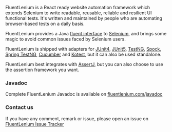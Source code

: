 FluentLenium is a React ready website automation framework which extends Selenium to write readable, reusable, reliable and resilient UI functional tests. It's written and maintained by people who are automating browser-based tests on a daily basis.

FluentLenium provides a Java [fluent interface](http://en.wikipedia.org/wiki/Fluent_interface) to
[Selenium](http://www.seleniumhq.org/), and brings some magic to avoid common issues faced by Selenium users.

FluentLenium is shipped with adapters for [JUnit4](https://junit.org/junit4/), [JUnit5](https://junit.org/junit5/), [TestNG](http://testng.org/doc/index.html), [Spock](http://spockframework.org/), [Spring TestNG](https://docs.spring.io/spring-framework/docs/current/javadoc-api/org/springframework/test/context/testng/AbstractTestNGSpringContextTests.html), [Cucumber](https://cucumber.io) and [Kotest](https://kotest.io/), but it can also be used standalone.

FluentLenium best integrates with [AssertJ](http://joel-costigliola.github.io/assertj/), but you can also choose to use
the assertion framework you want.

### Javadoc
Complete FluentLenium Javadoc is available on [fluentlenium.com/javadoc](https://fluentlenium.com/javadoc)

### Contact us
If you have any comment, remark or issue, please open an issue on
[FluentLenium Issue Tracker](https://github.com/FluentLenium/FluentLenium/issues)
